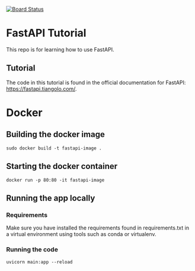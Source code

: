 [![Board Status](https://dev.azure.com/tonyzyt/7d753a5e-ed2b-4c2e-99eb-6de025aa56ba/06487bbc-ce53-4ab7-94ee-652e066164c3/_apis/work/boardbadge/6af6314b-4125-47a2-afb1-fb69cd01fd28)](https://dev.azure.com/tonyzyt/7d753a5e-ed2b-4c2e-99eb-6de025aa56ba/_boards/board/t/06487bbc-ce53-4ab7-94ee-652e066164c3/Microsoft.RequirementCategory)
# FastAPI Tutorial
This repo is for learning how to use FastAPI.

## Tutorial
The code in this tutorial is found in the official documentation for FastAPI: https://fastapi.tiangolo.com/.

# Docker

## Building the docker image
```
sudo docker build -t fastapi-image .
```

## Starting the docker container
```
docker run -p 80:80 -it fastapi-image
```

## Running the app locally
### Requirements
Make sure you have installed the requirements found in requirements.txt in a virtual environment using tools such as conda or virtualenv.

### Running the code
```
uvicorn main:app --reload
```